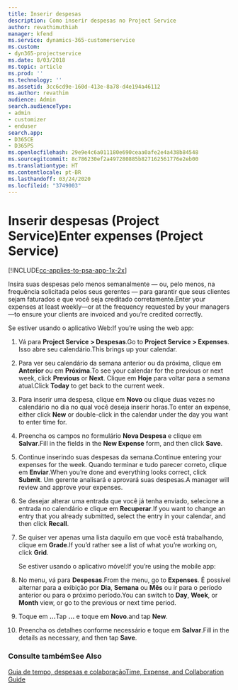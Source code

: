 ```yaml
---
title: Inserir despesas
description: Como inserir despesas no Project Service
author: revathimuthiah
manager: kfend
ms.service: dynamics-365-customerservice
ms.custom:
- dyn365-projectservice
ms.date: 8/03/2018
ms.topic: article
ms.prod: ''
ms.technology: ''
ms.assetid: 3cc6cd9e-160d-413e-8a78-d4e194a46112
ms.author: revathim
audience: Admin
search.audienceType:
- admin
- customizer
- enduser
search.app:
- D365CE
- D365PS
ms.openlocfilehash: 29e9e4c6a011180e690ceaa0afe2e4a438b84548
ms.sourcegitcommit: 8c786230ef2a497280885b827162561776e2eb00
ms.translationtype: HT
ms.contentlocale: pt-BR
ms.lasthandoff: 03/24/2020
ms.locfileid: "3749003"
---
```

# <a name="enter-expenses-project-service"></a><span data-ttu-id="fcd81-103">Inserir despesas (Project Service)</span><span class="sxs-lookup"><span data-stu-id="fcd81-103">Enter expenses (Project Service)</span></span>

[!INCLUDE[cc-applies-to-psa-app-1x-2x](../includes/cc-applies-to-psa-app-1x-2x.md)]

<span data-ttu-id="fcd81-104">Insira suas despesas pelo menos semanalmente — ou, pelo menos, na frequência solicitada pelos seus gerentes — para garantir que seus clientes sejam faturados e que você seja creditado corretamente.</span><span class="sxs-lookup"><span data-stu-id="fcd81-104">Enter your expenses at least weekly—or at the frequency requested by your managers—to ensure your clients are invoiced and you’re credited correctly.</span></span>  
  
 <span data-ttu-id="fcd81-105">Se estiver usando o aplicativo Web:</span><span class="sxs-lookup"><span data-stu-id="fcd81-105">If you’re using the web app:</span></span>  
  
1. <span data-ttu-id="fcd81-106">Vá para **Project Service > Despesas**.</span><span class="sxs-lookup"><span data-stu-id="fcd81-106">Go to **Project Service > Expenses**.</span></span> <span data-ttu-id="fcd81-107">Isso abre seu calendário.</span><span class="sxs-lookup"><span data-stu-id="fcd81-107">This brings up your calendar.</span></span>  
  
2. <span data-ttu-id="fcd81-108">Para ver seu calendário da semana anterior ou da próxima, clique em **Anterior** ou em **Próxima**.</span><span class="sxs-lookup"><span data-stu-id="fcd81-108">To see your calendar for the previous or next week, click **Previous** or **Next**.</span></span> <span data-ttu-id="fcd81-109">Clique em **Hoje** para voltar para a semana atual.</span><span class="sxs-lookup"><span data-stu-id="fcd81-109">Click **Today** to get back to the current week.</span></span>  
  
3. <span data-ttu-id="fcd81-110">Para inserir uma despesa, clique em **Novo** ou clique duas vezes no calendário no dia no qual você deseja inserir horas.</span><span class="sxs-lookup"><span data-stu-id="fcd81-110">To enter an expense, either click **New** or double-click in the calendar under the day you want to enter time for.</span></span>  
  
4. <span data-ttu-id="fcd81-111">Preencha os campos no formulário **Nova Despesa** e clique em **Salvar**.</span><span class="sxs-lookup"><span data-stu-id="fcd81-111">Fill in the fields in the **New Expense** form, and then click **Save**.</span></span>  
  
5. <span data-ttu-id="fcd81-112">Continue inserindo suas despesas da semana.</span><span class="sxs-lookup"><span data-stu-id="fcd81-112">Continue entering your expenses for the week.</span></span> <span data-ttu-id="fcd81-113">Quando terminar e tudo parecer correto, clique em **Enviar**.</span><span class="sxs-lookup"><span data-stu-id="fcd81-113">When you’re done and everything looks correct, click **Submit**.</span></span> <span data-ttu-id="fcd81-114">Um gerente analisará e aprovará suas despesas.</span><span class="sxs-lookup"><span data-stu-id="fcd81-114">A manager will review and approve your expenses.</span></span>  
  
6. <span data-ttu-id="fcd81-115">Se desejar alterar uma entrada que você já tenha enviado, selecione a entrada no calendário e clique em **Recuperar**.</span><span class="sxs-lookup"><span data-stu-id="fcd81-115">If you want to change an entry that you already submitted, select the entry in your calendar, and then click **Recall**.</span></span>  
  
7. <span data-ttu-id="fcd81-116">Se quiser ver apenas uma lista daquilo em que você está trabalhando, clique em **Grade**.</span><span class="sxs-lookup"><span data-stu-id="fcd81-116">If you’d rather see a list of what you’re working on, click **Grid**.</span></span>  
  
   <span data-ttu-id="fcd81-117">Se estiver usando o aplicativo móvel:</span><span class="sxs-lookup"><span data-stu-id="fcd81-117">If you’re using the mobile app:</span></span>  
  
8. <span data-ttu-id="fcd81-118">No menu, vá para **Despesas**.</span><span class="sxs-lookup"><span data-stu-id="fcd81-118">From the menu, go to **Expenses**.</span></span>     <span data-ttu-id="fcd81-119">É possível alternar para a exibição por **Dia**, **Semana** ou **Mês** ou ir para o período anterior ou para o próximo período.</span><span class="sxs-lookup"><span data-stu-id="fcd81-119">You can switch to **Day**, **Week**, or **Month** view, or go to the previous or next time period.</span></span>  
  
9. <span data-ttu-id="fcd81-120">Toque em **…**</span><span class="sxs-lookup"><span data-stu-id="fcd81-120">Tap **…**</span></span> <span data-ttu-id="fcd81-121">e toque em **Novo**.</span><span class="sxs-lookup"><span data-stu-id="fcd81-121">and tap **New**.</span></span>  
  
10. <span data-ttu-id="fcd81-122">Preencha os detalhes conforme necessário e toque em **Salvar**.</span><span class="sxs-lookup"><span data-stu-id="fcd81-122">Fill in the details as necessary, and then tap **Save**.</span></span>  
  
### <a name="see-also"></a><span data-ttu-id="fcd81-123">Consulte também</span><span class="sxs-lookup"><span data-stu-id="fcd81-123">See Also</span></span>  
 [<span data-ttu-id="fcd81-124">Guia de tempo, despesas e colaboração</span><span class="sxs-lookup"><span data-stu-id="fcd81-124">Time, Expense, and Collaboration Guide</span></span>](../project-service/time-expense-collaboration-guide.md)
